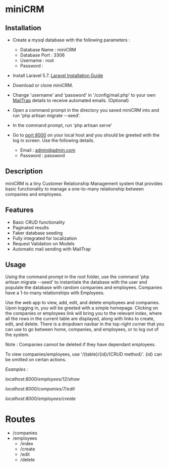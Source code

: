 # miniCRM

## Installation

- Create a mysql database with the following parameters :
  - Database Name : miniCRM
  - Database Port : 3306
  - Username : root
  - Password :

- Install Laravel 5.7. [Laravel Installation Guide](https://laravel.com/docs/5.7/installation)

- Download or clone miniCRM.

- Change 'username' and 'password' in '/config/mail.php' to your own [MailTrap](https://mailtrap.io/) details to receive automated    emails. (Optional)

- Open a command prompt in the directory you saved miniCRM into and run 'php artisan migrate --seed'.

- In the command prompt, run 'php artisan serve'

- Go to [port 8000](http://127.0.0.1:8000) on your local host and you should be greeted with the log in screen.
  Use the following details.
  - Email : admin@admin.com
  - Password : password


## Description

miniCRM is a tiny Customer Relationship Management system that provides basic functionality to manage
a one-to-many relationship between companies and employees.


## Features
 - Basic CRUD functionality
 - Paginated results
 - Faker database seeding
 - Fully integrated for localization
 - Request Validation on Models
 - Automatic mail sending with MailTrap
 

## Usage

Using the command prompt in the root folder, use the command 'php artisan migrate --seed' to instantiate the database
with the user and populate the database with random companies and employees. Companies have a 1-to-many relationships with
Employees.

Use the web app to view, add, edit, and delete employees and companies. Upon logging in, you will be greeted with
a simple homepage. Clicking on the companies or employees link will bring you to the relevant index, where all the
rows in the current table are displayed, along with links to create, edit, and delete. There is a dropdown navbar
in the top-right corner that you can use to go between home, companies, and employees, or to log out of the system.

Note : Companies cannot be deleted if they have dependant employees.

To view companies/employees, use '/{table}/{id}/{CRUD method}'. {id} can be omitted on certan actions.

*Examples :*

*localhost:8000/employees/12/show*

*localhost:8000/companies/7/edit*

*localhost:8000/employees/create*


# Routes
- /companies
- /employees
  - /index
  - /create
  - /edit
  - /delete

